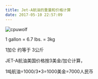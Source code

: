```yaml
---
title: Jet-A航油的重量和价格计算
date: 2017-05-10 22:57:09
---
```



![cpuwolf](/images/data/attachment/201705/11/072241qbukbbikty0u3ltk.jpg)

1 gallon = 6.7 lbs. = 3kg

1加仑 约等于 3公斤

JET-A航油美国价格按3美金/加仑计算，

1吨航油=1000/3*3=1000美金=7000人民币


